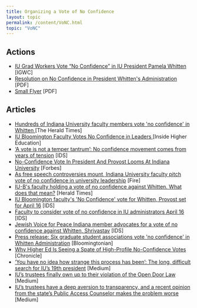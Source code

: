 ```yaml
---
title: Organizing a Vote of No Confidence
layout: topic
permalink: /content/VoNC.html
topic: "VoNC"
---
```


## Actions

- <a href="https://www.indianagradworkers.org/all-updates/no-confidence-and-strike-readiness-vote">IU Grad Workers Vote “No Confidence” in IU President Pamela Whitten</a> [IGWC]
- <a href="files/No+Confidence+Resolution_Feb+4+GMM.pdf">Resolution on No Confidence in President Whitten's Administration</a> [PDF]
- <a href="files/VoNC_SMALLFLYER.pdf">Small Flyer</a> [PDF]

## Articles
- <a href="https://www.heraldtimesonline.com/story/news/education/campus/2024/04/17/indiana-university-faculty-vote-no-confidence-in-president-pamela-whitten/73354731007/"> Hundreds of Indiana University faculty members vote 'no confidence' in Whitten </a> [The Herald Times] 
- <a href="https://www.insidehighered.com/news/quick-takes/2024/04/17/iu-bloomington-faculty-votes-no-confidence-leaders?utm_source=Inside+Higher+Ed&utm_campaign=e1e7c022a3-DNU_2021_COPY_02&utm_medium=email&utm_term=0_1fcbc04421-e1e7c022a3-235582933&mc_cid=e1e7c022a3&mc_eid=95f5fc8b41"> IU Bloomington Faculty Votes No Confidence in Leaders </a> [Inside Higher Education]
- <a href="https://www.idsnews.com/article/2024/04/a-vote-is-not-a-temper-tantrum-no-confidence-movement-years-of-tension-iu-president-pamela-whitten">‘A vote is not a temper tantrum’: No confidence movement comes from years of tension</a> [IDS]
- <a href="https://www.forbes.com/sites/michaeltnietzel/2024/04/07/no-confidence-vote-in-president--provost-looms-at-indiana-university/?sh=33d391f6350d">No-Confidence Vote In President And Provost Looms At Indiana University</a> [Forbes]
- <a href="https://www.thefire.org/news/free-speech-controversies-mount-indiana-university-faculty-pitch-vote-no-confidence-university"> As free speech controversies mount, Indiana University faculty pitch vote of no confidence in university leadership</a> [Fire]
- <a href="https://www.heraldtimesonline.com/story/news/local/2024/04/14/indiana-universitys-president-faces-a-no-confidence-vote-from-faculty/73305332007/">IU-B's faculty holding a vote of no confidence against Whitten. What does that mean?</a> [Herald Times]
- <a href="https://indianapublicmedia.org/news/iu-bloomington-facultys-no-confidence-vote-for-whitten-provost-set-for-april-16.php">IU Bloomington faculty's 'No Confidence' vote for Whitten, Provost set for April 16</a> [IDS]
- <a href="https://www.idsnews.com/article/2024/04/faculty-to-consider-vote-of-no-confidence-in-iu-administrators-april-16?utm_source=dailyheadlines&utm_medium=email&utm_campaign=article-email-link">Faculty to consider vote of no confidence in IU administrators April 16</a> [IDS]
- <a href="https://www.idsnews.com/article/2024/02/jewish-voice-for-peace-member-advocates-no-confidence-against-whitten-shrivastav?utm_source=dailyheadlines&utm_medium=email&utm_campaign=article-email-link">Jewish Voice for Peace Indiana member advocates for a vote of no confidence against Whitten, Shrivastav</a> [IDS]
- <a href="https://bloomingtonian.com/2024/02/27/press-release-six-graduate-student-associations-vote-no-confidence-in-whitten-administration/">Press release: Six graduate student associations vote 'no confidence' in Whitten Administration</a> [Bloomingtonian] 
- <a href="https://www.chronicle.com/article/why-higher-ed-is-seeing-a-spate-of-high-profile-no-confidence-votes"> Why Higher Ed Is Seeing a Spate of High-Profile No-Confidence Votes </a> [Chronicle] 
- <a href="https://medium.com/@stevesan/you-have-no-idea-how-strange-this-process-has-been-the-difficult-search-for-iu-s-19th-president-f61b473014d4">‘You have no idea how strange this process has been’: The long, difficult search for IU’s 19th president</a> [Medium]
- <a href="https://medium.com/@stevesan/ius-trustees-finally-own-up-to-their-violation-of-the-open-door-law-6981b57db55f">IU’s trustees finally own up to their violation of the Open Door Law</a> [Medium]
- <a href="https://medium.com/@stevesan/ius-trustees-have-a-deep-aversion-to-transparency-and-a-recent-opinion-from-the-state-s-public-6c40101a5ee1">IU’s trustees have a deep aversion to transparency, and a recent opinion from the state’s Public Access Counselor makes the problem worse</a> [Medium]
